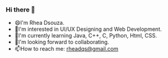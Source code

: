 ### Hi there 👋
- 😄I'm Rhea Dsouza.
- 👀I'm interested in UI/UX Designing and Web Development.
- 🌱I'm currently learning Java, C++, C, Python, Html, CSS.
- 💞I'm looking forward to collaborating.
- 📫How to reach me: rheadqs@gmail.com
<!--
**RheaDso/RheaDso** is a ✨ _special_ ✨ repository because its `README.md` (this file) appears on your GitHub profile.

Here are some ideas to get you started:

- 🔭 I’m currently working on ...
- 🌱 I’m currently learning ...
- 👯 I’m looking to collaborate on ...
- 🤔 I’m looking for help with ...
- 💬 Ask me about ...
- 📫 How to reach me: ...
- 😄 Pronouns: ...
- ⚡ Fun fact: ...
-->
